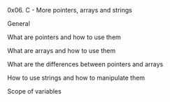 0x06. C - More pointers, arrays and strings

General

What are pointers and how to use them

What are arrays and how to use them

What are the differences between pointers and arrays

How to use strings and how to manipulate them

Scope of variables
